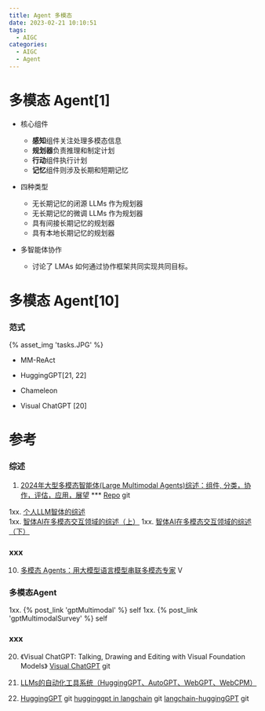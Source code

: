 ```yaml
---
title: Agent 多模态
date: 2023-02-21 10:10:51
tags:
  - AIGC
categories: 
  - AIGC
  - Agent  
---
```


<p></p>
<!-- more -->

# 多模态 Agent[1]
+ 核心组件
  - **感知**组件关注处理多模态信息
  - **规划器**负责推理和制定计划
  - **行动**组件执行计划
  - **记忆**组件则涉及长期和短期记忆

+ 四种类型
    - 无长期记忆的闭源 LLMs 作为规划器
    - 无长期记忆的微调 LLMs 作为规划器
    - 具有间接长期记忆的规划器 
    - 具有本地长期记忆的规划器

+ 多智能体协作
  - 讨论了 LMAs 如何通过协作框架共同实现共同目标。

# 多模态 Agent[10]
### 范式 
{% asset_img  'tasks.JPG' %}

+ MM-ReAct 
+ HuggingGPT[21, 22] 
+ Chameleon

+ Visual ChatGPT [20]

# 参考
### 综述
1. [2024年大型多模态智能体(Large Multimodal Agents)综述：组件, 分类，协作，评估，应用，展望](https://mp.weixin.qq.com/s?__biz=Mzg5NTc2OTcyOQ==&mid=2247488499&idx=1&sn=ac8c5092ddc8fd724965d12aff3f9392) ***
  [Repo](https://github.com/jun0wanan/awesome-large-multimodal-agents) git

1xx. [个人LLM智体的综述](https://zhuanlan.zhihu.com/p/678238642)  
1xx. [智体AI在多模态交互领域的综述（上）](https://zhuanlan.zhihu.com/p/678203245)
1xx. [智体AI在多模态交互领域的综述（下）](https://zhuanlan.zhihu.com/p/678222381)


### xxx
10. [多模态 Agents：用大模型语言模型串联多模态专家](https://www.bilibili.com/video/BV1mM411X7Zn/) V

### 多模态Agent
1xx. {% post_link 'gptMultimodal' %} self
1xx. {% post_link 'gptMultimodalSurvey' %} self

### xxx
20. 《Visual ChatGPT: Talking, Drawing and Editing with Visual Foundation Models》
[Visual ChatGPT](https://github.com/chenfei-wu/TaskMatrix) git


21.  [LLMs的自动化工具系统（HuggingGPT、AutoGPT、WebGPT、WebCPM）](https://nakaizura.blog.csdn.net/article/details/130856470)  

22. [HuggingGPT](https://github.com/microsoft/JARVIS) git
    [hugginggpt in langchain](https://github.com/langchain-ai/langchain/blob/master/cookbook/hugginggpt.ipynb) git
    [langchain-huggingGPT](https://github.com/camille-vanhoffelen/langchain-huggingGPT) git